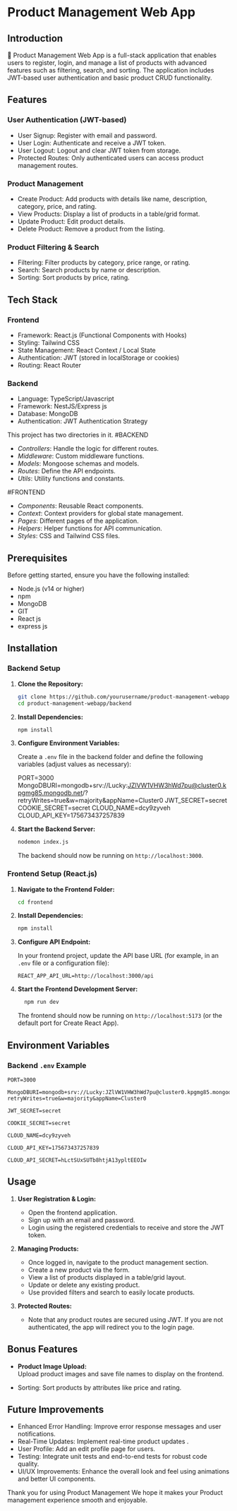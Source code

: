 # Product Management Web App
## Introduction

🚀 Product Management Web App is a full-stack application that enables users to register, login, and manage a list of products with advanced features such as filtering, search, and sorting. The application includes JWT-based user authentication and basic product CRUD functionality.

## Features

### User Authentication (JWT-based)
- User Signup: Register with email and password.
- User Login: Authenticate and receive a JWT token.
- User Logout: Logout and clear JWT token from storage.
- Protected Routes: Only authenticated users can access product management routes.

### Product Management
- Create Product: Add products with details like name, description, category, price, and rating.
- View Products: Display a list of products in a table/grid format.
- Update Product: Edit product details.
- Delete Product: Remove a product from the listing.

### Product Filtering & Search
- Filtering: Filter products by category, price range, or rating.
- Search: Search products by name or description.
- Sorting: Sort products by price, rating.

## Tech Stack

### Frontend
- Framework: React.js (Functional Components with Hooks)
- Styling: Tailwind CSS 
- State Management: React Context / Local State
- Authentication: JWT (stored in localStorage or cookies)
- Routing: React Router

### Backend
- Language: TypeScript/Javascript
- Framework: NestJS/Express js
- Database: MongoDB
- Authentication: JWT Authentication Strategy

This project has two directories in it.
#BACKEND 

- *Controllers*: Handle the logic for different routes.
- *Middleware*: Custom middleware functions.
- *Models*: Mongoose schemas and models.
- *Routes*: Define the API endpoints.
- *Utils*: Utility functions and constants.

#FRONTEND

- *Components*: Reusable React components.
- *Context*: Context providers for global state management.
- *Pages*: Different pages of the application.
- *Helpers*: Helper functions for API communication.
- *Styles*: CSS and Tailwind CSS files.

## Prerequisites

Before getting started, ensure you have the following installed:
- Node.js (v14 or higher)
- npm
- MongoDB
- GIT
- React js
- express js

## Installation

### Backend Setup 

1. **Clone the Repository:**

   ```bash
   git clone https://github.com/yourusername/product-management-webapp.git
   cd product-management-webapp/backend
   ```

2. **Install Dependencies:**

   ```bash
   npm install
   

3. **Configure Environment Variables:**

   Create a `.env` file in the backend folder and define the following variables (adjust values as necessary):

    PORT=3000
    MongoDBURI=mongodb+srv://Lucky:JZlVW1VHW3hWd7pu@cluster0.kpgmg85.mongodb.net/?retryWrites=true&w=majority&appName=Cluster0
    JWT_SECRET=secret
    COOKIE_SECRET=secret
    CLOUD_NAME=dcy9zyveh
    CLOUD_API_KEY=175673437257839


4. **Start the Backend Server:**

   ```bash
   nodemon index.js
   ```

   The backend should now be running on `http://localhost:3000`.

### Frontend Setup (React.js)

1. **Navigate to the Frontend Folder:**

   ```bash
   cd frontend
   ```

2. **Install Dependencies:**

   ```bash
   npm install
   

3. **Configure API Endpoint:**

   In your frontend project, update the API base URL (for example, in an `.env` file or a configuration file):

   ```env
   REACT_APP_API_URL=http://localhost:3000/api
   ```

4. **Start the Frontend Development Server:**

   ```bash
     npm run dev
   ```

   The frontend should now be running on `http://localhost:5173` (or the default port for Create React App).

## Environment Variables

### Backend `.env` Example

```env
PORT=3000

MongoDBURI=mongodb+srv://Lucky:JZlVW1VHW3hWd7pu@cluster0.kpgmg85.mongodb.net/?retryWrites=true&w=majority&appName=Cluster0

JWT_SECRET=secret

COOKIE_SECRET=secret

CLOUD_NAME=dcy9zyveh

CLOUD_API_KEY=175673437257839

CLOUD_API_SECRET=hLctSUxSUTb8htjA13ypltEEOIw
```


## Usage

1. **User Registration & Login:**  
   - Open the frontend application.
   - Sign up with an email and password.
   - Login using the registered credentials to receive and store the JWT token.

2. **Managing Products:**  
   - Once logged in, navigate to the product management section.
   - Create a new product via the form.
   - View a list of products displayed in a table/grid layout.
   - Update or delete any existing product.
   - Use provided filters and search to easily locate products.

3. **Protected Routes:**  
   - Note that any product routes are secured using JWT. If you are not authenticated, the app will redirect you to the login page.

## Bonus Features 

- **Product Image Upload:**  
  Upload product images and save file names to display on the frontend.


- Sorting:
  Sort products by attributes like price and rating.




## Future Improvements

- Enhanced Error Handling: Improve error response messages and user notifications.
- Real-Time Updates: Implement real-time product updates .
- User Profile: Add an edit profile page for users.
- Testing: Integrate unit tests and end-to-end tests for robust code quality.
- UI/UX Improvements: Enhance the overall look and feel using animations and better UI components.



Thank you for using Product Management We hope it makes your Product management experience smooth and enjoyable.
